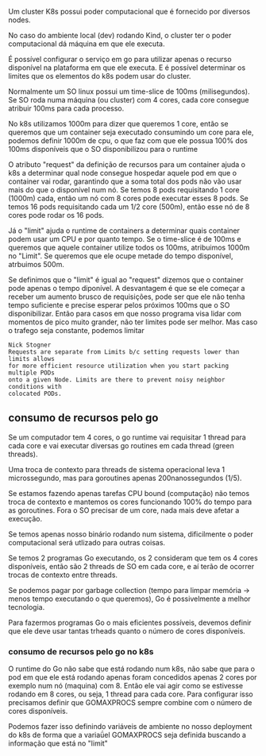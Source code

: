 Um cluster K8s possui poder computacional que é fornecido por diversos nodes.

No caso do ambiente local (dev) rodando Kind, o cluster ter o poder computacional
dá máquina em que ele executa.

É possível configurar o serviço em go para utilizar apenas o recurso disponível
na plataforma em que ele executa. E é possível determinar os limites que os
elementos do k8s podem usar do cluster.

Normalmente um SO linux possui um time-slice de 100ms (milisegundos).
Se SO roda numa máquina (ou cluster) com 4 cores, cada core consegue atribuir 
100ms para cada processo. 

No k8s utilizamos 1000m para dizer que queremos 1 core,  então  se queremos que 
um container seja executado consumindo um core para ele, podemos definir 1000m de cpu,
o que faz com que ele possua 100% dos 100ms disponíveis que o SO disponibilizou
para o runtime

O atributo "request" da definição de recursos para um container ajuda o  k8s a 
determinar qual node consegue hospedar aquele pod em que o container vai rodar,
garantindo que a soma total dos pods não vão usar mais do que o disponível num
nó. Se temos 8 pods requisitando 1 core (1000m) cada, então um nó com 8 cores
pode executar esses 8 pods. Se temos 16 pods requisitando cada um 1/2 core (500m),
então esse nó de 8 cores pode rodar os 16 pods.

Já o "limit" ajuda o runtime de containers a determinar quais container podem
usar um CPU e por quanto tempo. Se o time-slice é de 100ms e queremos que aquele
container utilize todos os 100ms, atribuimos 1000m no "Limit". Se queremos que 
ele ocupe metade do tempo disponível, atrbuimos 500m.


Se definimos que o "limit" é igual ao "request" dizemos que o container pode 
apenas o tempo diponível. A desvantagem é que se ele começar a receber um
aumento brusco de requisições, pode ser que ele não tenha tempo suficiente e
precise esperar pelos próximos 100ms que o SO disponibilizar. Então para casos
em que nosso programa visa lidar com momentos de pico muito grander, não ter 
limites pode ser melhor. Mas caso o trafego seja constante, podemos limitar

    Nick Stogner
    Requests are separate from Limits b/c setting requests lower than limits allows
    for more efficient resource utilization when you start packing multiple PODs
    onto a given Node. Limits are there to prevent noisy neighbor conditions with
    colocated PODs.

## consumo de recursos pelo go

Se um computador tem 4 cores, o go runtime vai requisitar 1 thread para cada core
e vai executar diversas go routines em cada thread (green threads).

Uma troca de contexto para threads de sistema operacional leva 1 microssegundo,
mas para goroutines apenas 200nanossegundos (1/5). 

Se estamos fazendo apenas tarefas CPU bound (computação) não temos troca de contexto
e mantemos os cores funcionando 100% do tempo para as goroutines. Fora o SO
precisar de um core, nada mais deve afetar a execução.

Se temos apenas nosso binário rodando num sistema, dificilmente o poder computacional
será utlizado para outras coisas.

Se temos 2 programas Go executando, os 2 consideram que tem os 4 cores disponíveis,
então são 2 threads de SO em cada core, e aí terão de ocorrer trocas de contexto
entre threads.

Se podemos pagar por garbage collection (tempo para limpar memória -> menos tempo
executando o que queremos), Go é possivelmente a melhor tecnologia.

Para fazermos programas Go o mais eficientes possíveis, devemos definir que ele
deve usar tantas trheads quanto o número de cores disponíveis.

### consumo de recursos pelo go no k8s

O runtime do Go não sabe que está rodando num k8s, não sabe que para o pod em que
ele está rodando apenas foram concedidos apenas 2 cores por exemplo num nó (maquina)
com 8. Então ele vai agir como se estivesse rodando em 8 cores, ou seja, 1 thread 
para cada core. Para configurar isso precisamos definir que GOMAXPROCS sempre
combine com o número de cores disponíveis.

Podemos fazer isso definindo variáveis de ambiente no nosso deployment do k8s
de forma que a variaǘel GOMAXPROCS seja definida buscando a informação que está no
"limit"
